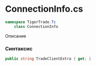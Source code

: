 
# ConnectionInfo.cs
```csharp
namespace TigerTrade.Tc  
    class ConnectionInfo
```

Описание

### Синтаксис
```csharp
public string TradeClientExtra { get; }
```
